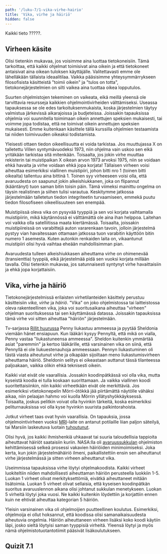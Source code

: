 ```yaml
---
path: '/luku-7/1-vika-virhe-hairio'
title: 'Vika, virhe ja häiriö'
hidden: false
---
```


<div>
<lead>Kaikki tieto ?????.</lead>
</div>

## Virheen käsite
Olisi tietenkin mukavaa, jos voisimme aina luottaa tietokoneisiin. Tämä tarkoittaa, että kaikki ohjelmat toimisivat aina oikein ja että tietokoneet antaisivat aina oikean tuloksen käyttäjälle. Valitettavasti emme ole lähelläkään tällaista ideaalitilaa. Vaikka pääsisimme yhteysymmärrykseen filosofisista käsitteistä "toimii oikein" ja "tulos on totta", tietokonejärjestelmien on silti vaikea aina tuottaa oikea lopputulos.

Suurten ohjelmistojen tekeminen on vaikeata, eikä meillä yleensä ole tarvittavia resursseja kaikkien ohjelmointivirheiden välttämiseksi. Useassa tapauksessa se ole edes tarkoituksenmukaista, koska järjestelmien täytyy valmistua järkevissä aikarajoissa ja budjeteissa. Joissakin tapauksissa ohjelmia voi suunnitella toimimaan oikein annettujen speksien mukaisesti, tai voimme jopa todistaa, että ne toimivat oikein annettujen speksien mukaisesti. Emme kuitenkaan käsittele tällä kurssilla ohjelmien testaamista tai niiden toimivuuden oikeaksi todistamista.

Yleisesti ottaen tiedon oikeellisuutta ei voida tarkistaa. Jos muuttujassa X on talletettu Villen syntymävuodeksi 1973, niin ohjelma vain uskoo sen eikä yritäkään tarkistaa sitä mitenkään. Toisaalta, jos jokin virhe muuttaa rekisterin tai muistipaikan X oikean arvon 1973 arvoksi 1975, niin se voidaan ehkä havaita ja virhe voidaan ehkä jopa korjata! Tällaisen virheen voisi aiheuttaa esimerkiksi viallinen muistipiiri, johon bitti nro 1 (toinen bitti oikealta) tallentuu aina bittinä 1. Toinen syy virheeseen voisi olla, että avaruudesta on saapunut jokin alkeishiukkanen, joka on flipannut (kääntänyt) tuon saman bitin toisin päin. Tämä viimeksi mainittu ongelma on täysin realistinen ja siihen tulisi varautua. Keskitymme jatkossa järjestelmään talletetun tiedon integriteetin turvaamiseen, emmekä puutu tiedon filosofiseen oikeellisuuteen sen enempää.

Muistipiissä oleva vika on pysyvää tyyppiä ja sen voi korjata vaihtamalla muistipiirin, mikä käytännössä ei välttämättä ole aina ihan helppoa. Laitehan voi vaikka olla satelliitissa maata kiertämässä. Toisaalta, joissakin muistipiireissä on varabittejä auton vararenkaan tavoin, jolloin järjestelmä pystyy vian havaitessaan ottamaan jatkossa tuon varabitin käyttöön bitin numero 1 asemesta. Kuten autonkin renkaiden laita on, vikaantunut muistipiiri olisi hyvä vaihtaa eheään mahdollisimman pian. 

Avaruudesta tulleen alkeishiukkasen aiheuttama virhe on ohimenevää (transienttia) tyyppiä, eikä järjestelmää pidä sen vuoksi korjata millään tavalla. Olisi tietenkin mukavaa, jos satunnaisesti syntynyt virhe havaittaisiin ja ehkä jopa korjattaisiin.

## Vika, virhe ja häiriö
Tietokonejärjestelmissä erilaisten virhetilanteiden käsittely perustuu käsitteisiin _vika_, _virhe_ ja _häiriö_. "Vika" on joko ohjelmistossa tai laitteistossa oleva rakenteellinen vika, joka voi suoritusaikana aiheuttaa "virheen" ohjelman suorituksessa tai sen käyttämässä datassa. Joissakin tapauksissa tämä virhe voi sitten aiheuttaa "häiriön" järjestelmään.


<!-- Note: Rillit huurussa -->

<text-box variant="example" name="Vika, virhe häiriö Rillit huurussa -sarjassa">

Tv-sarjassa [Rillit huurussa](https://fi.wikipedia.org/wiki/Rillit_huurussa) Penny liukastuu ammeessa ja pyytää Sheldonia viemään hänet ensiapuun. Kun lääkäri kysyy Pennyltä, että mikä on vialla, Penny vastaa "liukastuneensa ammeessa". Sheldon kuitenkin ymmärtää asiat "paremmin" ja kertoo lääkärille, että varsinainen vika on siinä, että Pennyllä ei ole liukuestenauhoja ammeessaan. Pennyn liukastuminen oli tästä viasta aiheutunut virhe ja olkapään sijoiltaan meno liukastumisvirheen aiheuttama häiriö.  Sheldonin selitys ei oikeastaan auttanut tässä tilanteessa paljoakaan, vaikka olikin ehkä teknisesti oikein.
</text-box>

Kaikki viat eivät ole vaarallisia. Jossakin koodinpätkässä voi olla vika, mutta kyseistä koodia ei tulla koskaan suorittamaan. Ja vaikka viallinen koodi suoritettaisiinkin, niin kaikki virheetkään eivät ole merkittäviä. Jos esimerkiksi vtietokonepelin Mörri-ötökkä jää piirtämättä näytölle vähäksi aikaa, niin pelaajan hahmo voi kuolla Mörrin yllätyshyökkäyksessä. Toisaalta, joskus pelitkin voivat olla hyvinkin tärkeitä, koska esimerkiksi peliturnauksissa voi olla kyse hyvinkin suurista palkintorahoista. 

Jotkut virheet taas ovat hyvin vaarallisia. On tapauksia, jossa ohjelmointivirheen vuoksi [MRI](https://en.wikipedia.org/wiki/Magnetic_resonance_imaging)-laite on antanut potilaille liian paljon säteilyä, tai Marsiin laskeutuva luotain [tuhoutunut](https://en.wikipedia.org/wiki/Mars_Polar_Lander).  

Olisi hyvä, jos kaikki ihmishenkiä uhkaavat tai suuria taloudellisia tappioita aiheuttavat häiriöt saataisiin kuriin. NASA:lla oli [avaruussukkulan](https://fi.wikipedia.org/wiki/Avaruussukkula) ohjelmiston kehittämisessä selkeä prosessi vakavien häiriöiden minimoimiseksi. Joka kerta, kun jokin järjestelmähäiriö ilmeni, paikallistettiin ensin sen aiheuttanut virhe järjestelmässä ja sitten virheen aiheuttanut vika. 

Useimmissa tapauksissa virhe löytyi ohjelmakoodista. Kaikki virheet luokiteltiin niiden mahdollisesti aiheuttaman häiriön perusteella luokkiin 1-5. Luokan 1 virheet olivat merkityksettömiä, eivätkä aiheuttaneet mitään lisätoimia. Luokan 5 virheet olivat sellaisia, että  kyseisen koodinpätkän suoritus avaruuslennon aikana olisi johtanut sukkulan menetykseen. Luokan 5 virheitä löytyi joka vuosi. Ne kaikki kuitenkin löydettiin ja korjattiin ennen kuin ne ehtivät aiheuttaa kategorian 5 häiriön.

Yleisin varsinainen vika oli ohjelmoijien puutteellinen koulutus. Esimerkiksi, ohjelmoija ei ollut hoksannut, että koodissa olisi samanaikaisuudesta aiheutuvia ongelmia. Häiriön aiheuttaneen virheen lisäksi koko koodi käytiin läpi, josko sieltä löytyisi saman tyyppisiä virheitä. Yleensä löytyi ja myös nämä ohjelmistotuotantotiimit pääsivät lisäkoulutukseen. 


## Quizit 7.1
<!-- Quiz 7.1.?? -->
<div><quiznator id="5caf0493fd9fd71425c6d6c6"></quiznator></div>
